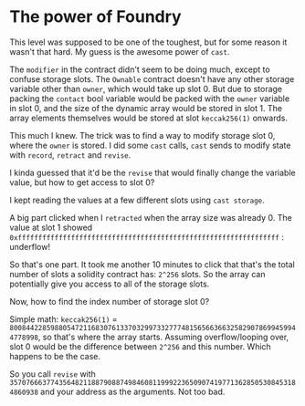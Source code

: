 # The power of Foundry

This level was supposed to be one of the toughest, but for some reason it wasn't that hard. My guess is the awesome power of `cast`.

The `modifier` in the contract didn't seem to be doing much, except to confuse storage slots. The `Ownable` contract doesn't have any other storage variable other than `owner`, which would take up slot 0. But due to storage packing the `contact` bool variable would be packed with the `owner` variable in slot 0, and the size of the dynamic array would be stored in slot 1. The array elements themselves would be stored at slot `keccak256(1)` onwards.

This much I knew. The trick was to find a way to modify storage slot 0, where the `owner` is stored. I did some `cast` calls, `cast` sends to modify state with `record`, `retract` and `revise`.

I kinda guessed that it'd be the `revise` that would finally change the variable value, but how to get access to slot 0?

I kept reading the values at a few different slots using `cast storage`.

A big part clicked when I `retracted` when the array size was already 0. The value at slot 1 showed `0xffffffffffffffffffffffffffffffffffffffffffffffffffffffffffffffff` : underflow!

So that's one part. It took me another 10 minutes to click that that's the total number of slots a solidity contract has: `2^256` slots. So the array can potentially give you access to all of the storage slots.

Now, how to find the index number of storage slot 0?

Simple math: `keccak256(1)` = `80084422859880547211683076133703299733277748156566366325829078699459944778998`, so that's where the array starts. Assuming overflow/looping over, slot 0 would be the difference between `2^256` and this number. Which happens to be the case.

So you call `revise` with `35707666377435648211887908874984608119992236509074197713628505308453184860938` and your address as the arguments. Not too bad.
